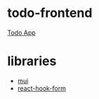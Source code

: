 # todo-frontend
[Todo App](https://ryouhama.github.io/todo-frontend/)


# libraries
- [mui](https://mui.com/)
- [react-hook-form](https://react-hook-form.com/jp/)
